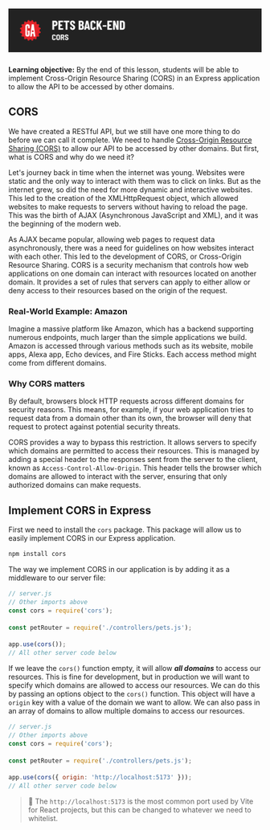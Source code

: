 # ![Express API - Pets Back-End - CORS](./assets/hero.png)

**Learning objective:** By the end of this lesson, students will be able to implement Cross-Origin Resource Sharing (CORS) in an Express application to allow the API to be accessed by other domains.

## CORS

We have created a RESTful API, but we still have one more thing to do before we can call it complete. We need to handle [Cross-Origin Resource Sharing (CORS)](https://developer.mozilla.org/en-US/docs/Web/HTTP/CORS) to allow our API to be accessed by other domains. But first, what is CORS and why do we need it?

Let's journey back in time when the internet was young. Websites were static and the only way to interact with them was to click on links. But as the internet grew, so did the need for more dynamic and interactive websites. This led to the creation of the XMLHttpRequest object, which allowed websites to make requests to servers without having to reload the page. This was the birth of AJAX (Asynchronous JavaScript and XML), and it was the beginning of the modern web.

As AJAX became popular, allowing web pages to request data asynchronously, there was a need for guidelines on how websites interact with each other. This led to the development of CORS, or Cross-Origin Resource Sharing. CORS is a security mechanism that controls how web applications on one domain can interact with resources located on another domain. It provides a set of rules that servers can apply to either allow or deny access to their resources based on the origin of the request.

### Real-World Example: Amazon

Imagine a massive platform like Amazon, which has a backend supporting numerous endpoints, much larger than the simple applications we build. Amazon is accessed through various methods such as its website, mobile apps, Alexa app, Echo devices, and Fire Sticks. Each access method might come from different domains.

### Why CORS matters

By default, browsers block HTTP requests across different domains for security reasons. This means, for example, if your web application tries to request data from a domain other than its own, the browser will deny that request to protect against potential security threats.

CORS provides a way to bypass this restriction. It allows servers to specify which domains are permitted to access their resources. This is managed by adding a special header to the responses sent from the server to the client, known as `Access-Control-Allow-Origin`. This header tells the browser which domains are allowed to interact with the server, ensuring that only authorized domains can make requests.

## Implement CORS in Express

First we need to install the `cors` package. This package will allow us to easily implement CORS in our Express application.

```bash
npm install cors
```

The way we implement CORS in our application is by adding it as a middleware to our server file:

```js
// server.js
// Other imports above
const cors = require('cors');

const petRouter = require('./controllers/pets.js');

app.use(cors());
// All other server code below
```

If we leave the `cors()` function empty, it will allow ***all domains*** to access our resources. This is fine for development, but in production we will want to specify which domains are allowed to access our resources. We can do this by passing an options object to the `cors()` function. This object will have a `origin` key with a value of the domain we want to allow. We can also pass in an array of domains to allow multiple domains to access our resources.

```js
// server.js
// Other imports above
const cors = require('cors');

const petRouter = require('./controllers/pets.js');

app.use(cors({ origin: 'http://localhost:5173' }));
// All other server code below
```

> 🧠 The `http://localhost:5173` is the most common port used by Vite for React projects, but this can be changed to whatever we need to whitelist.
